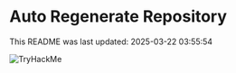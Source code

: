 # Auto Regenerate Repository

This README was last updated: 2025-03-22 03:55:54

 ![TryHackMe](https://tryhackme.com/badge/533634)